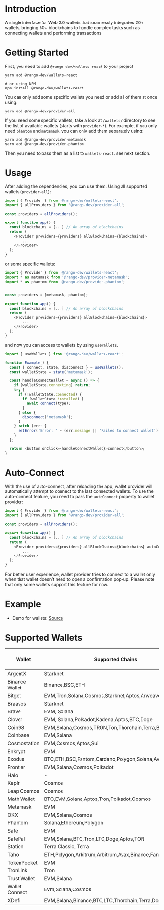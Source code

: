 # Introduction

A single interface for Web 3.0 wallets that seamlessly integrates 20+ wallets, bringing 50+ blockchains to handle complex tasks such as connecting wallets and performing transactions.

# Getting Started

First, you need to add `@rango-dev/wallets-react` to your project

```
yarn add @rango-dev/wallets-react

# or using NPM
npm install @rango-dev/wallets-react
```

You can only add some specific wallets you need or add all of them at once using:

```
yarn add @rango-dev/provider-all
```

If you need some specific wallets, take a look at `/wallets/` directory to see the list of available wallets (starts with `provider-*`).
For example, if you only need `phantom` and `metamask`, you can only add them separately using:

```
yarn add @rango-dev/provider-metamask
yarn add @rango-dev/provider-phantom
```

Then you need to pass them as a list to `wallets-react`. see next section.

# Usage

After adding the dependencies, you can use them. Using all supported wallets (`provider-all`):

```js
import { Provider } from '@rango-dev/wallets-react';
import { allProviders } from '@rango-dev/provider-all';

const providers = allProviders();

export function App() {
  const blockchains = [...] // An array of blockchains
  return (
    <Provider providers={providers} allBlockChains={blockchains}>
        ...
    </Provider>
  );
}

```

or some specific wallets:

```js
import { Provider } from '@rango-dev/wallets-react';
import * as metamask from '@rango-dev/provider-metamask';
import * as phantom from '@rango-dev/provider-phantom';


const providers = [metamask, phantom];

export function App() {
  const blockchains = [...] // An array of blockchains
  return (
    <Provider providers={providers} allBlockChains={blockchains}>
        ...
    </Provider>
  );
}
```

and now you can access to wallets by using `useWallets`.

```js
import { useWallets } from '@rango-dev/wallets-react';

function Example() {
  const { connect, state, disconnect } = useWallets();
  const walletState = state('metamask');

  const handleConnectWallet = async () => {
    if (walletState.connecting) return;
    try {
      if (!walletState.connected) {
        if (walletState.installed) {
          await connect(type);
        }
      } else {
        disconnect('metamask');
      }
    } catch (err) {
      setError('Error: ' + (err.message || 'Failed to connect wallet'));
    }
  };

  return <button onClick={handleConnectWallet}>connect</button>;
}
```

# Auto-Connect

With the use of auto-connect, after reloading the app, wallet provider will automatically attempt to connect to the last connected wallets. To use the auto-connect feature, you need to pass the `autoConnect` property to wallet provider:

```js
import { Provider } from '@rango-dev/wallets-react';
import { allProviders } from '@rango-dev/provider-all';

const providers = allProviders();

export function App() {
  const blockchains = [...] // An array of blockchains
  return (
    <Provider providers={providers} allBlockChains={blockchains} autoConnect>
        ...
    </Provider>
  );
}

```

For better user experience, wallet provider tries to connect to a wallet only when that wallet doesn’t need to open a confirmation pop-up. Please note that only some wallets support this feature for now.

# Example

- Demo for wallets: [Source](https://github.com/rango-exchange/rango-client/tree/next/wallets/demo)

# Supported Wallets

| Wallet         | Supported Chains                                        | Not Implemented                      | Auto Connect Support | Source                                     |
| -------------- | ------------------------------------------------------- | ------------------------------------ | -------------------- | ------------------------------------------ |
| ArgentX        | Starknet                                                | -                                    | &check;              | https://www.argent.xyz/                    |
| Binance Wallet | Binance,BSC,ETH                                         | -                                    | &cross;              | https://www.bnbchain.org/en/binance-wallet |
| Bitget         | EVM,Tron,Solana,Cosmos,Starknet,Aptos,Arweave           | Solana,Cosmos,Starknet,Aptos,Arweave | &check;              | https://web3.bitget.com/                   |
| Braavos        | Starknet                                                | -                                    | &check;              | https://braavos.app/                       |
| Brave          | EVM, Solana                                             | -                                    | &check;              | https://brave.com/wallet/                  |
| Clover         | EVM, Solana,Polkadot,Kadena,Aptos,BTC,Doge              | Polkadot,Kadena,Aptos,BTC,Doge       | &check;              | https://wallet.clover.finance              |
| Coin98         | EVM,Solana,Cosmos,TRON,Ton,Thorchain,Terra,BTC          | Cosmos,TRON,Ton,Thorchain,Terra,BTC  | &cross;              | https://coin98.com/wallet                  |
| Coinbase       | EVM,Solana                                              | -                                    | &check;              | https://www.coinbase.com/wallet            |
| Cosmostation   | EVM,Cosmos,Aptos,Sui                                    | Aptos,Sui                            | &check;              | https://cosmostation.io/                   |
| Enkrypt        | EVM                                                     | BTC,Fantom,Cardano,Algorand          | &check;              | https://www.enkrypt.com/                   |
| Exodus         | BTC,ETH,BSC,Fantom,Cardano,Polygon,Solana,Avax,Algorand | BTC,Fantom,Cardano,Algorand          | &check;              | https://www.exodus.com/                    |
| Frontier       | EVM,Solana,Cosmos,Polkadot                              | Cosmos,Polkadot                      | &check;              | https://frontier.xyz/                      |
| Halo           | -                                                       | -                                    | &cross;              | https://halo.social/                       |
| Keplr          | Cosmos                                                  | -                                    | &cross;              | https://www.keplr.app/                     |
| Leap Cosmos    | Cosmos                                                  | Cosmos                               | &cross;              | https://www.leapwallet.io/cosmos           |
| Math Wallet    | BTC,EVM,Solana,Aptos,Tron,Polkadot,Cosmos               | BTC,Aptos,Tron,Polkadot,Cosmos       | &check;              | https://mathwallet.org/en-us/              |
| Metamask       | EVM                                                     | -                                    | &check;              | -                                          |
| OKX            | EVM,Solana,Cosmos                                       | Cosmos                               | &check;              | https://www.okx.com/web3                   |
| Phantom        | Solana,Ethereum,Polygon                                 | Ethereum,Polygon                     | &check;              | -                                          |
| Safe           | EVM                                                     | -                                    | &check;              | https://safe.global/                       |
| SafePal        | EVM,Solana,BTC,Tron,LTC,Doge,Aptos,TON                  | BTC,Tron,LTC,Doge,Aptos,TON          | &cross;              | https://www.safepal.com/                   |
| Station        | Terra Classic, Terra                                    | -                                    | &cross;              | https://station.terra.money/               |
| Taho           | ETH,Polygon,Arbitrum,Arbitrum,Avax,Binance,Fantom       | Fantom                               | &cross;              | https://taho.xyz/                          |
| TokenPocket    | EVM                                                     | -                                    | &check;              | https://extension.tokenpocket.pro/#/       |
| TronLink       | Tron                                                    | -                                    | &cross;              | -                                          |
| Trust Wallet   | EVM,Solana                                              | Solana                               | &check;              | https://trustwallet.com/                   |
| Wallet Connect | Evm,Solana,Cosmos                                       | Solana,Cosmos                        | &cross;              | -                                          |
| XDefi          | EVM,Solana,Binance,BTC,LTC,Thorchain,Terra,Doge,Cosmos  | Doge,Cosmos                          | &check;              | https://www.xdefi.io/                      |
